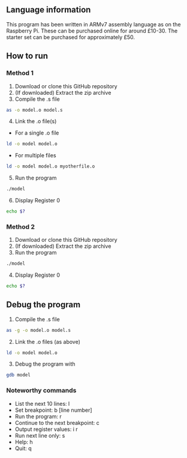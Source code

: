 ## Language information 
This program has been written in ARMv7 assembly language as on the Raspberry 
Pi. These can be purchased online for around £10-30. The starter set can be 
purchased for approximately £50.
## How to run
### Method 1 
1. Download or clone this GitHub repository 
2. (If downloaded) Extract the zip archive
3. Compile the .s file
```bash
as -o model.o model.s
```
4. Link the .o file(s)
- For a single .o file
```bash
ld -o model model.o
```
- For multiple files
```bash
ld -o model model.o myotherfile.o
```
5. Run the program 
```bash
./model
```
6. Display Register 0
```bash
echo $?
```
### Method 2
1. Download or clone this GitHub repository 
2. (If downloaded) Extract the zip archive
3. Run the program 
```bash
./model
```
4. Display Register 0
```bash
echo $?
```
## Debug the program 
1. Compile the .s file 
```bash
as -g -o model.o model.s
```
2. Link the .o files (as above) 
```bash
ld -o model model.o
```
3. Debug the program with 
```bash
gdb model
```
### Noteworthy commands
- List the next 10 lines: l
- Set breakpoint: b [line number]
- Run the program: r
- Continue to the next breakpoint: c
- Output register values: i r
- Run next line only: s
- Help: h
- Quit: q
